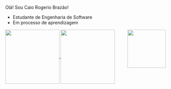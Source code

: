Olá! Sou Caio Rogerio Brazão!
- Estudante de Engenharia de Software
- Em processo de aprendizagem

<a href="https://github.com/CaioBrazao/github-readme-stats">
  <img height=170 align="center" src="https://github-readme-stats.vercel.app/api?username=CaioBrazao&show_icons=true&theme=radical" />
</a>
<a href="https://github.com/CaioBrazao/convoychat">
  <img height=170 align="center" src="https://github-readme-stats.vercel.app/api/top-langs?username=CaioBrazao&layout=compact&langs_count=8&card_width=320&show_icons=true&theme=radical" />
</a>
<img height=120 align="right" src="calvo.gif" />


